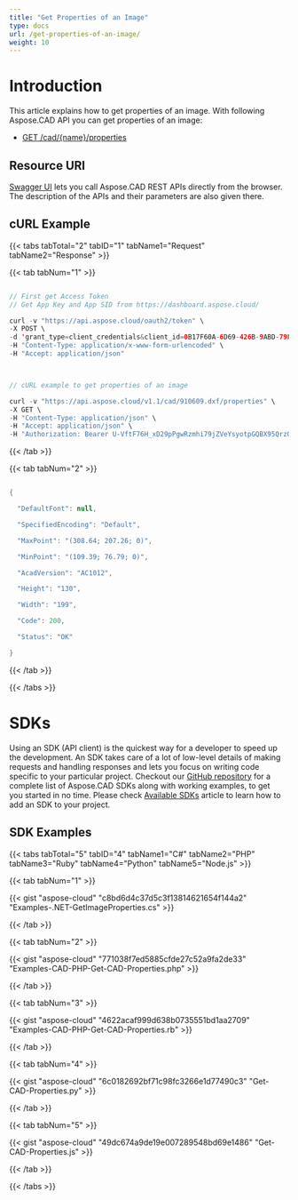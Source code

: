 ```yaml
---
title: "Get Properties of an Image"
type: docs
url: /get-properties-of-an-image/
weight: 10
---
```


# **Introduction**
This article explains how to get properties of an image. With following Aspose.CAD API you can get properties of an image:

- [GET /cad/{name}/properties](https://apireference.aspose.cloud/cad/#!/Properties/GetImageProperties)
## **Resource URI**
[Swagger UI](https://apireference.aspose.cloud/cad/) lets you call Aspose.CAD REST APIs directly from the browser. The description of the APIs and their parameters are also given there.
## **cURL Example**

{{< tabs tabTotal="2" tabID="1" tabName1="Request" tabName2="Response" >}}

{{< tab tabNum="1" >}}

```java

// First get Access Token
// Get App Key and App SID from https://dashboard.aspose.cloud/

curl -v "https://api.aspose.cloud/oauth2/token" \
-X POST \
-d 'grant_type=client_credentials&client_id=0B17F60A-6D69-426B-9ABD-79F35A6E9F7B&client_secret=53b8b19adffa41a3e87dbbd8858977ae' \
-H "Content-Type: application/x-www-form-urlencoded" \
-H "Accept: application/json"



// cURL example to get properties of an image

curl -v "https://api.aspose.cloud/v1.1/cad/910609.dxf/properties" \
-X GET \
-H "Content-Type: application/json" \
-H "Accept: application/json" \
-H "Authorization: Bearer U-VftF76H_xD29pPgwRzmhi79jZVeYsyotpGQBX95QrzO7SUBMyVlLui_0HjlC8vRgnNnAny2nywDWofm5n034boz5kBDGcjVR9q3llPKmjPwBFZ2Kh_tJe4McJu-R_aBcNNDDy7mBoDfgvlv8zdrr6XhyKpzy71SzXF51lGRN39KD2bJP4U2LYItW_I18uezfMnt6-IA2CaV21XlO5OIrosD_17isGzSuvcIoH8nXQ80tkKlbJz9o6Fq09si_d0gFXi-_qcoQrf_H1ylKkvYMJvICY6rED5IUqQuFWEbTgUcWlzfElCEzZte2I1NlKOJDa-tGi8zhMxVY_grkt2HMVbeyf58ALygfTZ7EGKvSO_wSAwY9cm_yFwEoKRXwFoUzllvRrBajU26H8SIzZ8w1KtcEYM10nNjehwirtw-dvi1RS_"

```

{{< /tab >}}

{{< tab tabNum="2" >}}

```java

{

  "DefaultFont": null,

  "SpecifiedEncoding": "Default",

  "MaxPoint": "(308.64; 207.26; 0)",

  "MinPoint": "(109.39; 76.79; 0)",

  "AcadVersion": "AC1012",

  "Height": "130",

  "Width": "199",

  "Code": 200,

  "Status": "OK"

}

```

{{< /tab >}}

{{< /tabs >}}
# **SDKs**
Using an SDK (API client) is the quickest way for a developer to speed up the development. An SDK takes care of a lot of low-level details of making requests and handling responses and lets you focus on writing code specific to your particular project. Checkout our [GitHub repository](https://github.com/aspose-cad-cloud) for a complete list of Aspose.CAD SDKs along with working examples, to get you started in no time. Please check [Available SDKs](/cad/available-sdks/) article to learn how to add an SDK to your project.
## **SDK Examples**
{{< tabs tabTotal="5" tabID="4" tabName1="C#" tabName2="PHP" tabName3="Ruby" tabName4="Python" tabName5="Node.js" >}}

{{< tab tabNum="1" >}}

{{< gist "aspose-cloud" "c8bd6d4c37d5c3f13814621654f144a2" "Examples-.NET-GetImageProperties.cs" >}}

{{< /tab >}}

{{< tab tabNum="2" >}}

{{< gist "aspose-cloud" "771038f7ed5885cfde27c52a9fa2de33" "Examples-CAD-PHP-Get-CAD-Properties.php" >}}

{{< /tab >}}

{{< tab tabNum="3" >}}

{{< gist "aspose-cloud" "4622acaf999d638b0735551bd1aa2709" "Examples-CAD-PHP-Get-CAD-Properties.rb" >}}

{{< /tab >}}

{{< tab tabNum="4" >}}

{{< gist "aspose-cloud" "6c0182692bf71c98fc3266e1d77490c3" "Get-CAD-Properties.py" >}}

{{< /tab >}}

{{< tab tabNum="5" >}}

{{< gist "aspose-cloud" "49dc674a9de19e007289548bd69e1486" "Get-CAD-Properties.js" >}}

{{< /tab >}}

{{< /tabs >}}
